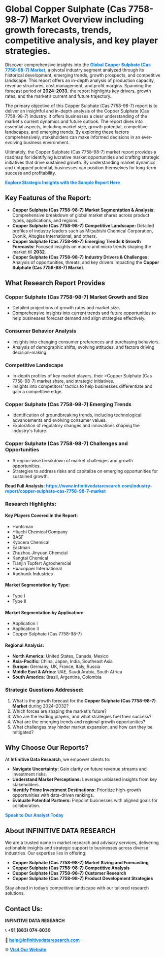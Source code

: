 <h1>Global Copper Sulphate (Cas 7758-98-7) Market Overview including growth forecasts, trends, competitive analysis, and key player strategies.</h1>
<p>
Discover comprehensive insights into the 
<a href="https://www.infinitivedataresearch.com/industry-report/copper-sulphate-cas-7758-98-7-market" rel="dofollow" style="color: #007BFF; text-decoration: none;"><strong>Global Copper Sulphate (Cas 7758-98-7) Market</strong></a>, a pivotal industry segment analyzed through its historical development, emerging trends, growth prospects, and competitive landscape. This report offers an in-depth analysis of production capacity, revenue structures, cost management, and profit margins. Spanning the forecast period of <strong>2024–2033</strong>, the report highlights key drivers, growth rates, and the market’s current and future trajectory.
</p>
<p>
The primary objective of this Copper Sulphate (Cas 7758-98-7) report is to deliver an insightful and in-depth analysis of the Copper Sulphate (Cas 7758-98-7) industry. It offers businesses a clear understanding of the market's current dynamics and future outlook. The report dives into essential aspects, including market size, growth potential, competitive landscapes, and emerging trends. By exploring these factors comprehensively, stakeholders can make informed decisions in an ever-evolving business environment.
</p>
<p>
Ultimately, the Copper Sulphate (Cas 7758-98-7) market report provides a roadmap for identifying lucrative market opportunities and crafting strategic initiatives that drive sustained growth. By understanding market dynamics and untapped potential, businesses can position themselves for long-term success and profitability.
</p>
<p>
<a href="https://www.infinitivedataresearch.com/request-sample/reportId=111383" style="color: #007BFF; text-decoration: none;"><strong>Explore Strategic Insights with the Sample Report Here</strong></a>
</p>

<h2>Key Features of the Report:</h2>
<ul>
<li><strong>Copper Sulphate (Cas 7758-98-7) Market Segmentation & Analysis:</strong> Comprehensive breakdown of global market shares across product types, applications, and regions.</li>
<li><strong>Copper Sulphate (Cas 7758-98-7) Competitive Landscape:</strong> Detailed profiles of industry leaders such as Mitsubishi Chemical Corporation, Evonik, Altuglas International, and others.</li>
<li><strong>Copper Sulphate (Cas 7758-98-7) Emerging Trends & Growth Forecasts:</strong> Focused insights on macro and micro trends shaping the market till <strong>2032</strong>.</li>
<li><strong>Copper Sulphate (Cas 7758-98-7) Industry Drivers & Challenges:</strong> Analysis of opportunities, threats, and key drivers impacting the <strong>Copper Sulphate (Cas 7758-98-7) Market</strong>.</li>
</ul>

<h2>What Research Report Provides</h2>
<h3>Copper Sulphate (Cas 7758-98-7) Market Growth and Size</h3>
<ul>
<li>Detailed projections of growth rates and market size.</li>
<li>Comprehensive insights into current trends and future opportunities to help businesses forecast demand and align strategies effectively.</li>
</ul>

<h3>Consumer Behavior Analysis</h3>
<ul>
<li>Insights into changing consumer preferences and purchasing behaviors.</li>
<li>Analysis of demographic shifts, evolving attitudes, and factors driving decision-making.</li>
</ul>

<h3>Competitive Landscape</h3>
<ul>
<li>In-depth profiles of key market players, their >Copper Sulphate (Cas 7758-98-7) market share, and strategic initiatives.</li>
<li>Insights into competitors' tactics to help businesses differentiate and gain a competitive edge.</li>
</ul>

<h3>Copper Sulphate (Cas 7758-98-7) Emerging Trends</h3>
<ul>
<li>Identification of groundbreaking trends, including technological advancements and evolving consumer values.</li>
<li>Exploration of regulatory changes and innovations shaping the industry's future.</li>
</ul>

<h3>Copper Sulphate (Cas 7758-98-7) Challenges and Opportunities</h3>
<ul>
<li>A region-wise breakdown of market challenges and growth opportunities.</li>
<li>Strategies to address risks and capitalize on emerging opportunities for sustained growth.</li>
</ul>
<p><strong>Read Full Analysis:</strong> <a href="https://www.infinitivedataresearch.com/industry-report/copper-sulphate-cas-7758-98-7-market" rel="dofollow" style="color: #007BFF; text-decoration: none;"><strong>https://www.infinitivedataresearch.com/industry-report/copper-sulphate-cas-7758-98-7-market</strong></a></p>
<h3>Research Highlights:</h3>
<h4>Key Players Covered in the Report:</h4>
<ul><li>Huntsman</li><li>Hitachi Chemical Company</li><li>BASF</li><li>Kyocera Chemical</li><li>Eastman</li><li>Zhuzhou Jinyuan Chemcial</li><li>Kangtai Chemical</li><li>Tianjin Topfert Agrochemcial</li><li>Huacopper International</li><li>Aadhunik Industries</li></ul>
<h4>Market Segmentation by Type:</h4>
<ul><li>Type I</li><li>Type II</li></ul>
<h4>Market Segmentation by Application:</h4>
<ul><li>Application I</li><li>Application II</li><li>Copper Sulphate (Cas 7758-98-7)</li></ul>

<h4>Regional Analysis:</h4>
<ul>
<li><strong>North America:</strong> United States, Canada, Mexico</li>
<li><strong>Asia-Pacific:</strong> China, Japan, India, Southeast Asia</li>
<li><strong>Europe:</strong> Germany, UK, France, Italy, Russia</li>
<li><strong>Middle East & Africa:</strong> UAE, Saudi Arabia, South Africa</li>
<li><strong>South America:</strong> Brazil, Argentina, Colombia</li>
</ul>

<h3>Strategic Questions Addressed:</h3>
<ol>
<li>What is the growth forecast for the <strong>Copper Sulphate (Cas 7758-98-7) Market</strong> during 2024–2032?</li>
<li>Which forces are shaping the market's future?</li>
<li>Who are the leading players, and what strategies fuel their success?</li>
<li>What are the emerging trends and regional growth opportunities?</li>
<li>What challenges may hinder market expansion, and how can they be mitigated?</li>
</ol>

<h2>Why Choose Our Reports?</h2>
<p>At <strong>Infinitive Data Research</strong>, we empower clients to:</p>
<ul>
<li><strong>Navigate Uncertainty:</strong> Gain clarity on future revenue streams and investment risks.</li>
<li><strong>Understand Market Perceptions:</strong> Leverage unbiased insights from key stakeholders.</li>
<li><strong>Identify Prime Investment Destinations:</strong> Prioritize high-growth opportunities with data-driven rankings.</li>
<li><strong>Evaluate Potential Partners:</strong> Pinpoint businesses with aligned goals for collaboration.</li>
</ul>
<p><a href="https://www.infinitivedataresearch.com/industry-report/copper-sulphate-cas-7758-98-7-market" rel="dofollow" style="color: #007BFF; text-decoration: none;"><strong>Speak to Our Analyst Today</strong></a></p>

<h2>About INFINITIVE DATA RESEARCH</h2>
<p>We are a trusted name in market research and advisory services, delivering actionable insights and strategic support to businesses across diverse industries. Our expertise lies in offering:</p>
<ul>
<li><strong>Copper Sulphate (Cas 7758-98-7) Market Sizing and Forecasting</strong></li>
<li><strong>Copper Sulphate (Cas 7758-98-7) Competitive Analysis</strong></li>
<li><strong>Copper Sulphate (Cas 7758-98-7) Customer Research</strong></li>
<li><strong>Copper Sulphate (Cas 7758-98-7) Product Development Strategies</strong></li>
</ul>
<p>Stay ahead in today’s competitive landscape with our tailored research solutions.</p>

<h2>Contact Us:</h2>
<p><strong>INFINITIVE DATA RESEARCH</strong></p>
<p>📞 <strong>+91 (883) 074-8030</strong></p>
<p>📧 <strong><a href="mailto:help@infinitivedataresearch.com" style="color: #007BFF;">help@infinitivedataresearch.com</a></strong></p>
<p>🌐 <strong><a href="https://www.infinitivedataresearch.com" rel="dofollow" style="color: #007BFF;">Visit Our Website</a></strong></p>